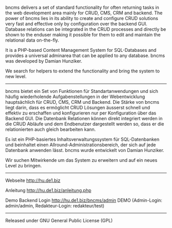 bncms delivers a set of standard functionality for often returning tasks in the web development area mainly for CRUD, CMS, CRM and backend. The power of bncms lies in its ability to create and configure CRUD solutions very fast and effective only by configuration over the backend GUI. Database relations can be integrated in the CRUD processes and directly be shown to the enduser making it possible for them to edit and maintain the relational data on-the-fly.

It is a PHP-based Content Management System for SQL-Databases and provides a universal adminarea that can be applied to any database. bncms was developed by Damian Hunziker.

We search for helpers to extend the functionality and bring the system to new level.

-----

bncms bietet ein Set von Funktionen für Standartanwendungen und sich häufig wiederholende Aufgabenstellungen in der Webentwicklung hauptsächlich für CRUD, CMS, CRM und Backend. Die Stärke von bncms liegt darin, dass es ermöglicht CRUD Lösungen äusserst schnell und effektiv zu erschaffen und konfigurieren nur per Konfiguration über das Backend GUI. Die Datenbank Relationen können direkt integriert werden in die CRUD Abläufe und dem Endbenutzer dargestellt werden so, dass er die relationierten auch gleich bearbeiten kann.

Es ist ein PHP-basiertes Inhaltsverwaltungssystem für SQL-Datenbanken und beinhaltet einen Allround-Administrationsbereich, der sich auf jede Datenbank anwenden lässt. bncms wurde entwickelt von Damian Hunziker.

Wir suchen Mitwirkende um das System zu erweitern und auf ein neues Level zu bringen.

-----

Webseite
http://hu.de1.biz

Anleitung
http://hu.de1.biz/anleitung.php

Demo Backend Login
http://hu.de1.biz/bncms/admin
DEMO (Admin-Login: admin/admin, Redakteur-Login: redakteur/test)

-----

Released under GNU General Public License (GPL)
